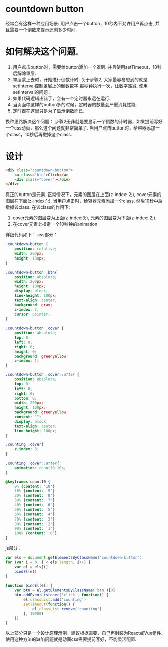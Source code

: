 # countdown button
经常会有这样一种应用场景: 用户点击一个button，10秒内不允许用户再点击, 并且需要一个倒数来提示还剩多少时间.
# 如何解决这个问题.
1. 用户点击button时，需要给button添加一个罩层. 并且使用setTimeout，10秒后解除罩层.
2. 罩层蒙上去时，开始进行倒数计时.
关于步骤2, 大家最容易想到的就是setInterval控制罩层上的倒数数字.每秒钟执行一次，让数字递减.
使用setInterval的问题：
1. 如果代码逻辑出错了，会有一个定时器永远在运行.
2. 当页面中这样的button多的时候，定时器的数量会严重消耗性能.
3. 定时器在这里只是为了显示倒数而已.

换种思路解决这个问题：
步骤2无非就是要显示一个倒数的计时器，如果提前写好一个css动画，那么这个问题就非常简单了. 当用户点击button时，给容器添加一个class，10秒后再撤掉这个class. 

# 设计
```html
<div class="countdown-button">
    <a class="btn">Click</a>
    <div class="cover"></div>
</div>
```
真正的button是<a>元素.
正常情况下，<a>元素的图层在上面(z-index: 2;), cover元素的图层在下面(z-index:1;).
当用户点击时，给容器元素添加一个class, 然后10秒中后撤掉该class.
在该class的作用下:
1. cover元素的图层变为上面(z-index:3;), <a>元素的图层变为下面(z-index: 2;).
2. 在cover元素上指定一个10秒钟的animation

详细代码如下：
css部分：
```css
.countdown-button {
    position: relative;
    width: 200px;
    height: 100px;
}

.countdown-button .btn{
    position: absolute;
    width: 200px;
    height: 100px;
    display: block;
    line-height: 100px;
    text-align: center;
    background: gray;
    z-index: 2;
    cursor: pointer;
}

.countdown-button .cover {
    position: absolute;
    top: 0;
    left: 0;
    right: 0;
    height: 0;
    background: greenyellow;
    z-index: 1;
}

.countdown-button .cover::after {
    position: absolute;
    top: 0;
    left: 0;
    right: 0;
    bottom: 0;
    width: 200px;
    height: 100px;
    background: greenyellow;
    content: "";
    display: block;
    text-align: center;
    line-height: 100px;
}

.counting .cover{
    z-index: 3;   
}

.counting .cover::after{
    animation: count10 10s;
}

@keyframes count10 {
    0% {content: '10'}
    10% {content: '9'}
    20% {content: '8'}
    30% {content: '7'}
    40% {content: '6'}
    50% {content: '5'}
    60% {content: '4'}
    70% {content: '3'}
    80% {content: '2'}
    90% {content: '1'}
    100% {content: '0'}
}
```
js部分：
```js
var els = document.getElementsByClassName('countdown-button')
for (var i = 0; i < els.length; i++) {
    var el = els[i]
    bindEl(el)
}

function bindEl(el) {
    var btn = el.getElementsByClassName('btn')[0]
    btn.addEventListener('click', function() {
        el.classList.add('counting')
        setTimeout(function() {
            el.classList.remove('counting')
        }, 10000)
    })
}
```

以上部分只是一个设计原理示例，建议根据需要，自己再封装为React或Vue组件.
使用这种方法的缺陷问题就是动画css需要提前写好，不能灵活配置.